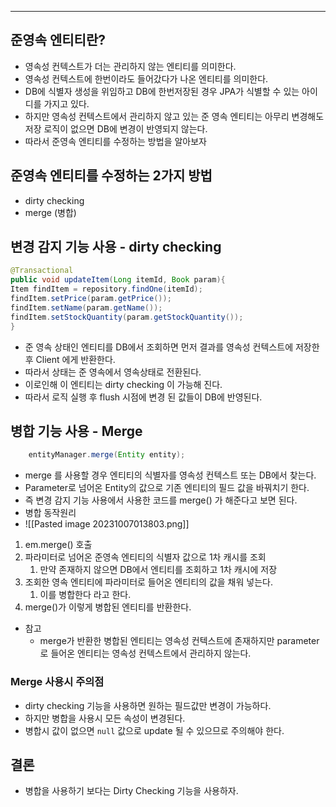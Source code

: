 
---

## 준영속 엔티티란?

- 영속성 컨텍스트가 더는 관리하지 않는 엔티티를 의미한다.
- 영속성 컨텍스트에 한번이라도 들어갔다가 나온 엔티티를 의미한다.
- DB에 식별자 생성을 위임하고 DB에 한번저장된 경우 JPA가 식별할 수 있는 아이디를 가지고 있다.
- 하지만 영속성 컨텍스트에서 관리하지 않고 있는 준 영속 엔티티는 아무리 변경해도 저장 로직이 없으면 DB에 변경이 반영되지 않는다.
- 따라서 준영속 엔티티를 수정하는 방법을 알아보자

## 준영속 엔티티를 수정하는 2가지 방법

- dirty checking
- merge (병합)

## 변경 감지 기능 사용 - dirty checking

```java
@Transactional  
public void updateItem(Long itemId, Book param){  
Item findItem = repository.findOne(itemId);  
findItem.setPrice(param.getPrice());  
findItem.setName(param.getName());  
findItem.setStockQuantity(param.getStockQuantity());  
}
```

- 준 영속 상태인 엔티티를 DB에서 조회하면 먼저 결과를 영속성 컨텍스트에 저장한 후 Client 에게 반환한다.
- 따라서 상태는 준 영속에서 영속상태로 전환된다.
- 이로인해 이 엔티티는 dirty checking 이 가능해 진다.
- 따라서 로직 실행 후 flush 시점에 변경 된 값들이 DB에 반영된다.

## 병합 기능 사용 - Merge

```Java
	entityManager.merge(Entity entity);
```

- merge 를 사용할 경우 엔티티의 식별자를 영속성 컨텍스트 또는 DB에서 찾는다.
- Parameter로 넘어온 Entity의 값으로 기존 엔티티의 필드 값을 바꿔치기 한다.
- 즉 변경 감지 기능 사용에서 사용한 코드를 merge() 가 해준다고 보면 된다.
- 병합 동작원리
- ![[Pasted image 20231007013803.png]]

1. em.merge() 호출
2. 파라미터로 넘어온 준영속 엔티티의 식별자 값으로 1차 캐시를 조회
	1. 만약 존재하지 않으면 DB에서 엔티티를 조회하고 1차 캐시에 저장
3. 조회한 영속 엔티티에 파라미터로 들어온 엔티티의 값을 채워 넣는다.
	1. 이를 병합한다 라고 한다.
4.  merge()가 이렇게 병합된 엔티티를 반환한다.

- 참고 
	- merge가 반환한 병합된 엔티티는 영속성 컨텍스트에 존재하지만 parameter로 들어온 엔티티는 영속성 컨텍스트에서 관리하지 않는다.

### Merge 사용시 주의점

- dirty checking 기능을 사용하면 원하는 필드값만 변경이 가능하다.
- 하지만 병합을 사용시 모든 속성이 변경된다.
- 병합시 값이 없으면 `null` 값으로 update 될 수 있으므로 주의해야 한다.

## 결론

- 병합을 사용하기 보다는 Dirty Checking 기능을 사용하자.